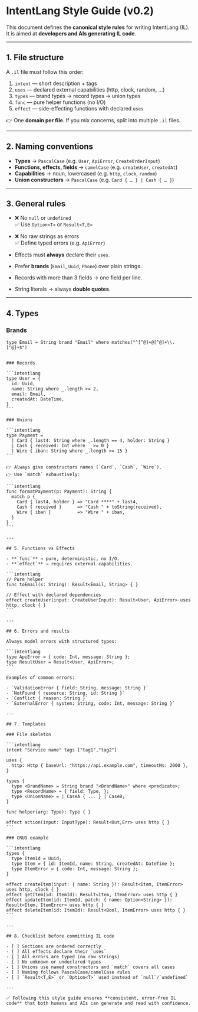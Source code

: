 # IntentLang Style Guide (v0.2)

This document defines the **canonical style rules** for writing IntentLang (IL).  
It is aimed at **developers and AIs generating IL code**.

---

## 1. File structure

A `.il` file must follow this order:

1. `intent` — short description + tags
2. `uses` — declared external capabilities (http, clock, random, …)
3. `types` — brand types → record types → union types
4. `func` — pure helper functions (no I/O)
5. `effect` — side-effecting functions with declared `uses`

👉 One **domain per file**. If you mix concerns, split into multiple `.il` files.

---

## 2. Naming conventions

- **Types** → `PascalCase` (e.g. `User`, `ApiError`, `CreateOrderInput`)
- **Functions, effects, fields** → `camelCase` (e.g. `createUser`, `createdAt`)
- **Capabilities** → noun, lowercased (e.g. `http`, `clock`, `random`)
- **Union constructors** → `PascalCase` (e.g. `Card { … } | Cash { … }`)

---

## 3. General rules

- ❌ No `null` or `undefined`  
  ✅ Use `Option<T>` or `Result<T,E>`

- ❌ No raw strings as errors  
  ✅ Define typed errors (e.g. `ApiError`)

- Effects must **always** declare their `uses`.

- Prefer **brands** (`Email`, `Uuid`, `Phone`) over plain strings.

- Records with more than 3 fields → one field per line.

- String literals → always **double quotes**.

---

## 4. Types

### Brands

```intentlang
type Email = String brand "Email" where matches("^[^@]+@[^@]+\\.[^@]+$")
```
````

### Records

```intentlang
type User = {
  id: Uuid,
  name: String where _.length >= 2,
  email: Email,
  createdAt: DateTime,
}
```

### Unions

```intentlang
type Payment =
  | Card { last4: String where _.length == 4, holder: String }
  | Cash { received: Int where _ >= 0 }
  | Wire { iban: String where _.length >= 15 }
```

👉 Always give constructors names (`Card`, `Cash`, `Wire`).
👉 Use `match` exhaustively:

```intentlang
func formatPayment(p: Payment): String {
  match p {
    Card { last4, holder } => "Card ****" + last4,
    Cash { received }      => "Cash " + toString(received),
    Wire { iban }          => "Wire " + iban,
  }
}
```

---

## 5. Functions vs Effects

- **`func`** → pure, deterministic, no I/O.
- **`effect`** → requires external capabilities.

```intentlang
// Pure helper
func toEmail(s: String): Result<Email, String> { }

// Effect with declared dependencies
effect createUser(input: CreateUserInput): Result<User, ApiError> uses http, clock { }
```

---

## 6. Errors and results

Always model errors with structured types:

```intentlang
type ApiError = { code: Int, message: String };
type ResultUser = Result<User, ApiError>;
```

Examples of common errors:

- `ValidationError { field: String, message: String }`
- `NotFound { resource: String, id: String }`
- `Conflict { reason: String }`
- `ExternalError { system: String, code: Int, message: String }`

---

## 7. Templates

### File skeleton

```intentlang
intent "Service name" tags ["tag1","tag2"]

uses {
  http: Http { baseUrl: "https://api.example.com", timeoutMs: 2000 },
}

types {
  type <BrandName> = String brand "<BrandName>" where <predicate>;
  type <RecordName> = { field: Type, };
  type <UnionName> = | CaseA { ... } | CaseB;
}

func helper(arg: Type): Type { }

effect action(input: InputType): Result<Out,Err> uses http { }
```

### CRUD example

```intentlang
types {
  type ItemId = Uuid;
  type Item = { id: ItemId, name: String, createdAt: DateTime };
  type ItemError = { code: Int, message: String };
}

effect createItem(input: { name: String }): Result<Item, ItemError> uses http, clock { }
effect getItem(id: ItemId): Result<Item, ItemError> uses http { }
effect updateItem(id: ItemId, patch: { name: Option<String> }): Result<Item, ItemError> uses http { }
effect deleteItem(id: ItemId): Result<Bool, ItemError> uses http { }
```

---

## 8. Checklist before committing IL code

- [ ] Sections are ordered correctly
- [ ] All effects declare their `uses`
- [ ] All errors are typed (no raw strings)
- [ ] No unknown or undeclared types
- [ ] Unions use named constructors and `match` covers all cases
- [ ] Naming follows PascalCase/camelCase rules
- [ ] `Result<T,E>` or `Option<T>` used instead of `null`/`undefined`

---

✅ Following this style guide ensures **consistent, error-free IL code** that both humans and AIs can generate and read with confidence.
